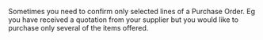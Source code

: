 Sometimes you need to confirm only selected lines of a Purchase Order.
Eg you have received a quotation from your supplier but you would like to purchase only several of the items offered.